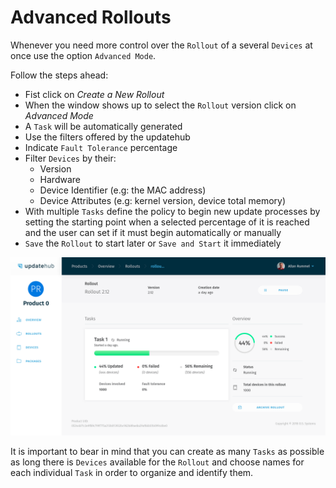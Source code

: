 # Advanced Rollouts

Whenever you need more control over the `Rollout` of a several `Devices` at once use the option `Advanced Mode`.

Follow the steps ahead:

* Fist click on _Create a New Rollout_
* When the window shows up to select the `Rollout` version click on _Advanced Mode_
* A `Task` will be automatically generated
* Use the filters offered by the updatehub
* Indicate `Fault Tolerance` percentage
* Filter `Devices` by their:
  * Version
  * Hardware
  * Device Identifier \(e.g: the MAC address\)
  * Device Attributes \(e.g: kernel version, device total memory\)
* With multiple `Tasks` define the policy to begin new update processes by setting the starting point when a selected percentage of it is reached and the user can set if it must begin automatically or manually
* `Save` the `Rollout` to start later or `Save and Start` it immediately

![](../../.gitbook/assets/rolloutdetail.png)

It is important to bear in mind that you can create as many `Tasks` as possible as long there is `Devices` available for the `Rollout` and choose names for each individual `Task` in order to organize and identify them.

